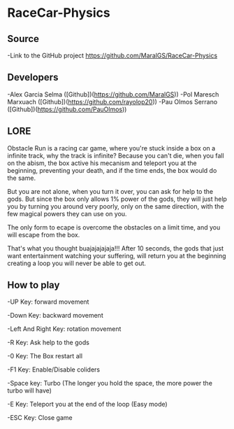 # RaceCar-Physics

## Source
 -Link to the GitHub project https://github.com/MaralGS/RaceCar-Physics
## Developers
 -Alex Garcia Selma ([Github])(https://github.com/MaralGS))
 -Pol Maresch Marxuach ([Github])(https://github.com/rayolop20))
 -Pau Olmos Serrano ([Github])(https://github.com/PauOlmos))


## LORE
Obstacle Run is a racing car game, where you're stuck inside a box on a infinite track, why the track is infinite?
Because you can't die, when you fall on the abism, the box active his mecanism and teleport you at the beginning, preventing your death,
and if the time ends, the box would do the same.

But you are not alone, when you turn it over, you can ask for help to the gods. But since the box only allows 1% power of the gods,
they will just help you by turning you around very poorly, only on the same direction, with the few magical powers they can use on you.

The only form to ecape is overcome the obstacles on a limit time, and you will escape from the box.

That's what you thought buajajajajaja!!! After 10 seconds, the gods that just want entertainment watching your suffering,
will return you at the beginning creating a loop you will never be able to get out.



## How to play

 -UP Key: forward movement
 
 -Down Key: backward movement
 
 -Left And Right Key: rotation movement
 
 -R Key: Ask help to the gods
 
 -0 Key: The Box restart all
 
 -F1 Key: Enable/Disable coliders
 
 -Space key: Turbo (The longer you hold the space, the more power the turbo will have)
 
 -E Key: Teleport you at the end of the loop (Easy mode)
 
 -ESC Key: Close game
